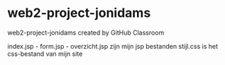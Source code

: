 # web2-project-jonidams
web2-project-jonidams created by GitHub Classroom

index.jsp - form.jsp - overzicht.jsp zijn mijn jsp bestanden
stijl.css is het css-bestand van mijn site
